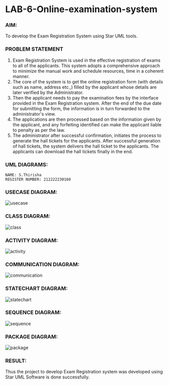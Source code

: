 # LAB-6-Online-examination-system
### AIM:
To develop the Exam Registration System using Star UML tools.
### PROBLEM STATEMENT
1. Exam Registration System is used in the effective registration of exams to all of the
applicants. This system adopts a comprehensive approach to minimize the manual work and
schedule resources, time in a coherent manner.
2. The core of the system is to get the online registration form (with details such as name,
address etc.,) filled by the applicant whose details are later verified by the Administrator.
3. Then the applicant needs to pay the examination fees by the interface provided in the
Exam Registration system. After the end of the due date for submitting the form, the
information is in turn forwarded to the administrator's view.
4. The applications are then processed based on the information given by the applicant,
and any forfeiting identified can make the applicant liable to penalty as per the law.
5. The administrator after successful confirmation, initiates the process to generate the
hall tickets for the applicants. After successful generation of hall tickets, the system delivers
the hall ticket to the applicants. The applicants can download the hall tickets finally in the end.
### UML DIAGRAMS:
```
NAME: S.Thirisha
REGISTER NUMBER: 212222230160
```

### USECASE DIAGRAM:
![usecase](https://github.com/23005672/LAB-6-Online-examination-system/assets/138971519/d122cf25-c838-47e3-a2df-7b608909b618)
### CLASS DIAGRAM:
![class](https://github.com/23005672/LAB-6-Online-examination-system/assets/138971519/0457c7e2-07c0-4cce-bbaf-20969fbed11d)
### ACTIVITY DIAGRAM:
![activity](https://github.com/23005672/LAB-6-Online-examination-system/assets/138971519/ee99c811-72ff-4e55-a02e-d9e5a207edcc)
### COMMUNICATION DIAGRAM:
![communication](https://github.com/23005672/LAB-6-Online-examination-system/assets/138971519/5aff27c6-2a3c-4b22-950d-197464b04f2a)
### STATECHART DIAGRAM:
![statechart](https://github.com/23005672/LAB-6-Online-examination-system/assets/138971519/a46eea21-394a-4f18-945c-05d423e780f5)
### SEQUENCE DIAGRAM:
![sequence](https://github.com/23005672/LAB-6-Online-examination-system/assets/138971519/c9732d29-c0f8-424b-8dc0-0bfe1af57c8a)
### PACKAGE DIAGRAM:
![package](https://github.com/23005672/LAB-6-Online-examination-system/assets/138971519/c542101e-3e4e-45dc-bb51-231858490a3d)
### RESULT:
Thus the project to develop Exam Registration system was developed using Star UML
Software is done successfully.
